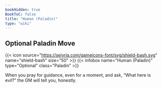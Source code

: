 ```yaml
---
bookHidden: true
BookToC: false
title: "Human (Paladin)"
type: "wiki"
---
```

## Optional Paladin Move
{{< icon source="https://seiyria.com/gameicons-font/svg/shield-bash.svg" name="shield-bash" size="50" >}}
{{< infobox name="Human (Paladin)" type="Optional" class="Paladin" >}}

When you pray for guidance, even for a moment, and ask, “What here is evil?” the GM will tell you, honestly.
